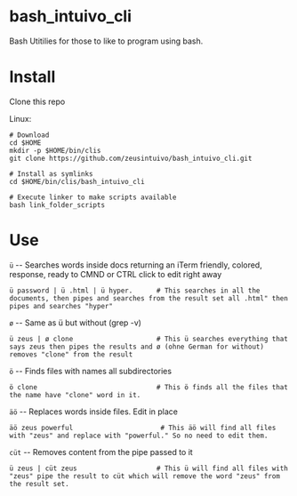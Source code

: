 # bash_intuivo_cli
Bash Utitilies for those to like to program using bash.


# Install

Clone this repo

Linux:
```
# Download
cd $HOME
mkdir -p $HOME/bin/clis
git clone https://github.com/zeusintuivo/bash_intuivo_cli.git

# Install as symlinks
cd $HOME/bin/clis/bash_intuivo_cli

# Execute linker to make scripts available
bash link_folder_scripts

```



# Use


`ü`  --  Searches words inside docs returning an iTerm friendly, colored, response, ready to CMND or CTRL click to edit right away
```
ü password | ü .html | ü hyper.      # This searches in all the documents, then pipes and searches from the result set all .html" then pipes and searches "hyper"
```

`ø`  --  Same as ü but without  (grep -v)
```
ü zeus | ø clone                     # This ü searches everything that says zeus then pipes the results and ø (ohne German for without) removes "clone" from the result
```

`ö`  -- Finds files with names all subdirectories
```
ö clone                              # This ö finds all the files that the name have "clone" word in it.
```

`äö` -- Replaces words inside files. Edit in place
```
äö zeus powerful                      # This äö will find all files with "zeus" and replace with "powerful." So no need to edit them.
```


`cüt` -- Removes content from the pipe passed to it
```
ü zeus | cüt zeus                    # This ü will find all files with "zeus" pipe the result to cüt which will remove the word "zeus" from the result set.
```
